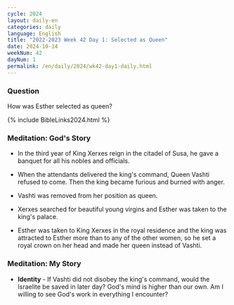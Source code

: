 ```yaml
---
cycle: 2024
layout: daily-en
categories: daily
language: English
title: "2022-2023 Week 42 Day 1: Selected as Queen"
date: 2024-10-14
weekNum: 42
dayNum: 1
permalink: /en/daily/2024/wk42-day1-daily.html
---
```


### Question     
How was Esther selected as queen?


{% include BibleLinks2024.html %}

### Meditation: God's Story   
+ In the third year of King Xerxes reign in the citadel of Susa, he gave a banquet for all his nobles and officials. 

+ When the attendants delivered the king's command, Queen Vashti refused to come. Then the king became furious and burned with anger. 

+ Vashti was removed from her position as queen. 

+ Xerxes searched for beautiful young virgins and Esther was taken to the king's palace. 

+ Esther was taken to King Xerxes in the royal residence and the king was attracted to Esther more than to any of the other women, so he set a royal crown on her head and made her queen instead of Vashti. 

### Meditation: My Story   
+ **Identity** - If Vashti did not disobey the king's command, would the Israelite be saved in later day? God's mind is higher than our own. Am I willing to see God's work in everything I encounter? 
